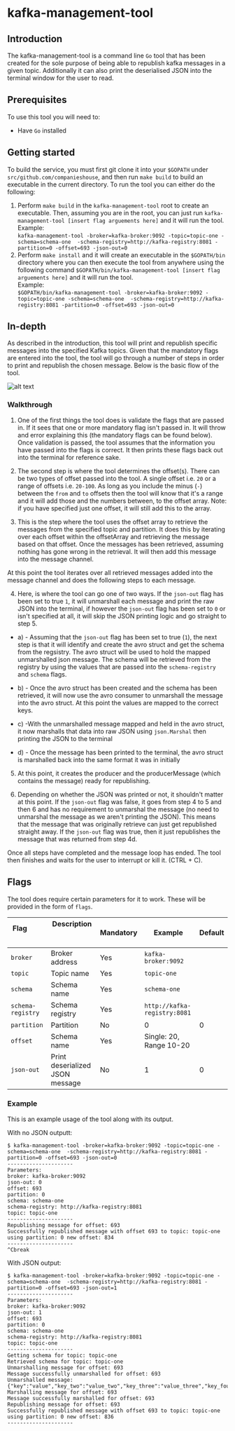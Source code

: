 # kafka-management-tool

## Introduction
The kafka-management-tool is a command line `Go` tool that has been created for the sole purpose of being able to republish kafka messages in a given topic. Additionally it can also print the deserialised JSON into the terminal window for the user to read.

## Prerequisites 
To use this tool you will need to:
- Have `Go` installed

## Getting started
To build the service, you must first git clone it into your `$GOPATH` under `src/github.com/companieshouse`, and then run `make build` to build an executable in the current directory. To run the tool you can either do the following:
1) Perform `make build` in the `kafka-management-tool` root to create an executable. Then, assuming you are in the root, you can just run `kafka-management-tool [insert flag arguements here]` and it will run the tool.   
Example:  
`kafka-management-tool -broker=kafka-broker:9092 -topic=topic-one -schema=schema-one  -schema-registry=http://kafka-registry:8081 -partition=0 -offset=693 -json-out=0`
2) Perform `make install` and it will create an executable in the `$GOPATH/bin` directory where you can then execute the tool from anywhere using the following command `$GOPATH/bin/kafka-management-tool [insert flag arguements here]` and it will run the tool.  
Example:  
`$GOPATH/bin/kafka-management-tool -broker=kafka-broker:9092 -topic=topic-one -schema=schema-one  -schema-registry=http://kafka-registry:8081 -partition=0 -offset=693 -json-out=0`

## In-depth
As described in the introduction, this tool will print and republish specific messages into the specified Kafka topics. Given that the mandatory flags are entered into the tool, the tool will go through a number of steps in order to print and republish the chosen message. Below is the basic flow of the tool.

![alt text](https://user-images.githubusercontent.com/29541485/31217447-e5c36546-a9ae-11e7-94b8-89f38f59b273.png)

### Walkthrough
1) One of the first things the tool does is validate the flags that are passed in. If it sees that one or more mandatory flag isn't passed in. It will throw and error explaining this (the mandatory flags can be found below). Once validation is passed, the tool assumes that the information you have passed into the flags is correct. It then prints these flags back out into the terminal for reference sake.

2) The second step is where the tool determines the offset(s). There can be two types of offset passed into the tool. A single offset i.e. `20` or a range of offsets i.e. `20-100`. As long as you include the minus (`-`) between the `from` and `to` offsets then the tool will know that it's a range and it will add those and the numbers between, to the offset array. Note: if you have specified just one offset, it will still add this to the array.

3) This is the step where the tool uses the offset array to retrieve the messages from the specified topic and partition. It does this by iterating over each offset within the offsetArray and retrieving the message based on that offset. Once the messages has been retrieved, assuming nothing has gone wrong in the retrieval. It will then add this message into the message channel.

At this point the tool iterates over all retrieved messages added into the message channel and does the following steps to each message.

4) Here, is where the tool can go one of two ways. If the `json-out` flag has been set to true `1`, it will unmarshall each message and print the raw JSON into the terminal, if however the `json-out` flag has been set to `0` or isn't specified at all, it will skip the JSON printing logic and go straight to step 5.

 - a)  - Assuming that the `json-out` flag has been set to true (`1`), the next step is that it will identify and create the avro struct and get the schema from the regsistry. The avro struct will be used to hold the mapped unmarshalled json message. The schema will be retrieved from the registry by using the values that are passed into the `schema-registry` and `schema` flags.

 - b)  - Once the avro struct has been created and the schema has been retrieved, it will now use the avro consumer to unmarshall the message into the avro struct. At this point the values are mapped to the correct keys.

 - c)  -With the unmarshalled message mapped and held in the avro struct, it now marshalls that data into raw JSON using `json.Marshal` then printing the JSON to the terminal

 - d)  - Once the message has been printed to the terminal, the avro struct is marshalled back into the same format it was in initially

5) At this point, it creates the producer and the producerMessage (which contains the message) ready for republishing.

6) Depending on whether the JSON was printed or not, it shouldn't matter at this point. If the `json-out` flag was false, it goes from step 4 to 5 and then 6 and has no requirement to unmarshal the message (no need to unmarshal the message as we aren't printing the JSON). This means that the message that was originally retrieve can just get republished straight away. If the `json-out` flag was true, then it just republishes the message that was returned from step 4d.

Once all steps have completed and the message loop has ended. The tool then finishes and waits for the user to interrupt or kill it. (CTRL + C).

## Flags
The tool does require certain parameters for it to work. These will be provided in the form of `flags`.

| Flag                          | Description                         | Mandatory    | Example                 | Default  |
| ----------------------------- | ----------------------------------- | ------------ | ----------------------- | -------- |
| `broker`                      | Broker address                      | Yes          | `kafka-broker:9092`        |          |
| `topic`                       | Topic name                          | Yes          | `topic-one`             |          |
| `schema`                      | Schema name                         | Yes          | `schema-one`             |          |
| `schema-registry`             | Schema registry                     | Yes          | `http://kafka-registry:8081` |          |
| `partition`                   | Partition                           | No           | 0                       | 0        |
| `offset`                      | Schema name                         | Yes          | Single: 20, Range 10-20 |          |
| `json-out`                    | Print deserialized JSON message     | No           | 1                       | 0        |

### Example
This is an example usage of the tool along with its output.

With no JSON outputt:  
```
$ kafka-management-tool -broker=kafka-broker:9092 -topic=topic-one -schema=schema-one  -schema-registry=http://kafka-registry:8081 -partition=0 -offset=693 -json-out=0
---------------------
Parameters:
broker: kafka-broker:9092
json-out: 0
offset: 693
partition: 0
schema: schema-one
schema-registry: http://kafka-registry:8081
topic: topic-one
---------------------
Republishing message for offset: 693
Successfully republished message with offset 693 to topic: topic-one using partition: 0 new offset: 834
---------------------
^Cbreak
```

With JSON output:  
```
$ kafka-management-tool -broker=kafka-broker:9092 -topic=topic-one -schema=schema-one  -schema-registry=http://kafka-registry:8081 -partition=0 -offset=693 -json-out=1
---------------------
Parameters:
broker: kafka-broker:9092
json-out: 1
offset: 693
partition: 0
schema: schema-one
schema-registry: http://kafka-registry:8081
topic: topic-one
---------------------
Getting schema for topic: topic-one
Retrieved schema for topic: topic-one
Unmarshalling message for offset: 693
Message successfully unmarshalled for offset: 693
Unmarshalled message:
{"key":"value","key_two":"value_two","key_three":"value_three","key_four":"value_four"}
Marshalling message for offset: 693
Message successfully marshalled for offset: 693
Republishing message for offset: 693
Successfully republished message with offset 693 to topic: topic-one using partition: 0 new offset: 836
---------------------
```
